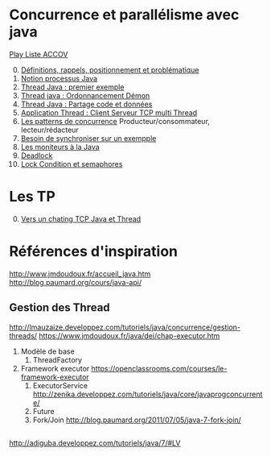 # Concurrence et parallélisme avec java

[Play Liste ACCOV](https://www.youtube.com/playlist?list=PLO7WoVkPcCgFfuqVq_dcS5YC_xAdnilqj)

0. [Définitions, rappels, positionnement et problématique](000/)
1. [Notion processus Java](001/)
2. [Thread Java : premier exemple](IntroThread/)
3. [Thread java : Ordonnancement Démon](Ordonnancement/)
4. [Thread Java : Partage code et données](Partage/)
5. [Application Thread : Client Serveur TCP multi Thread](ClientServeurMultiT/)
5. [Les patterns de concurrence](Patterns/) Producteur/consommateur, lecteur/rédacteur
6. [Besoin de synchroniser sur un exempple](/ACCOV/NecessiteSynchro/)
7. [Les moniteurs à la Java](Synchro/)
7. [Deadlock](Problemes/)
8. [Lock Condition et semaphores](Synchro/SynchroAvancee/)

# Les TP

0. [Vers un chating TCP Java et Thread](ClientServeurMultiT/TPVersChating/)

# Références d'inspiration

http://www.jmdoudoux.fr/accueil_java.htm
http://blog.paumard.org/cours/java-api/

## Gestion des Thread

http://lmauzaize.developpez.com/tutoriels/java/concurrence/gestion-threads/
https://www.jmdoudoux.fr/java/dej/chap-executor.htm

1. Modèle de base
   1. ThreadFactory
2. Framework executor https://openclassrooms.com/courses/le-framework-executor
   1. ExecutorService http://zenika.developpez.com/tutoriels/java/core/javaprogconcurrente/
   2. Future
   3. Fork/Join http://blog.paumard.org/2011/07/05/java-7-fork-join/


## 

http://adiguba.developpez.com/tutoriels/java/7/#LV
